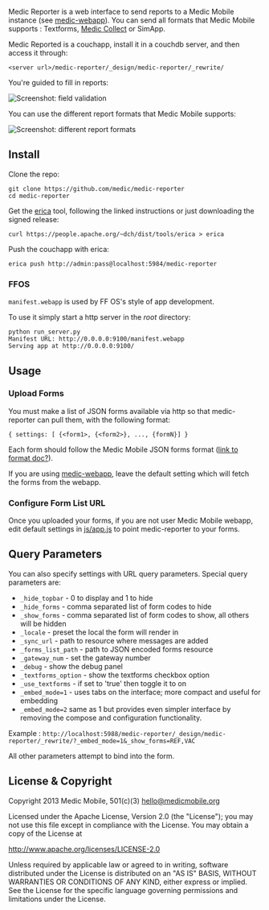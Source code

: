Medic Reporter is a web interface to send reports to a Medic Mobile instance (see [medic-webapp](https://github.com/medic/medic-webapp)). You can send all formats that Medic Mobile supports :
Textforms, [Medic Collect](https://github.com/medic/medic-collect) or SimApp.

Medic Reported is a couchapp, install it in a couchdb server, and then access it through:

`<server url>/medic-reporter/_design/medic-reporter/_rewrite/`

You're guided to fill in reports:

![Screenshot: field validation](https://cloud.githubusercontent.com/assets/911434/16682400/ca616f24-44fa-11e6-8b21-f13c6dec875f.png)

You can use the different report formats that Medic Mobile supports:

![Screenshot: different report formats](https://cloud.githubusercontent.com/assets/911434/16682386/bba1a6d4-44fa-11e6-8778-ad002703c1c6.png)

## Install

Clone the repo:

    git clone https://github.com/medic/medic-reporter
    cd medic-reporter

Get the [erica](https://github.com/benoitc/erica) tool, following the linked instructions or just downloading the signed release:

    curl https://people.apache.org/~dch/dist/tools/erica > erica

Push the couchapp with erica:

    erica push http://admin:pass@localhost:5984/medic-reporter

### FFOS

`manifest.webapp` is used by FF OS's style of app development.

To use it simply start a http server in the _root_ directory:

    python run_server.py
    Manifest URL: http://0.0.0.0:9100/manifest.webapp
    Serving app at http://0.0.0.0:9100/

## Usage

### Upload Forms

You must make a list of JSON forms available via http so that medic-reporter
can pull them, with the following format:

`{ settings: [ {<form1>, {<form2>}, ..., {formN}] }`


Each form should follow the Medic Mobile JSON forms format ([link to format doc?]()).


If you are using [medic-webapp](https://github.com/medic/medic-webapp), leave the default setting
which will fetch the forms from the webapp.

### Configure Form List URL

Once you uploaded your forms, if you are not user Medic Mobile webapp, edit default settings in
[js/app.js](js/app.js) to point medic-reporter to your forms.


## Query Parameters

You can also specify settings with URL query parameters.
Special query parameters are:

* `_hide_topbar` - 0 to display and 1 to hide
* `_hide_forms` - comma separated list of form codes to hide
* `_show_forms` - comma separated list of form codes to show, all others will be hidden
* `_locale` - preset the local the form will render in
* `_sync_url` - path to resource where messages are added
* `_forms_list_path` - path to JSON encoded forms resource
* `_gateway_num` - set the gateway number
* `_debug` - show the debug panel
* `_textforms_option` - show the textforms checkbox option
* `_use_textforms` - if set to 'true' then toggle it to on
* `_embed_mode=1` - uses tabs on the interface; more compact and useful for embedding
* `_embed_mode=2` same as 1 but provides even simpler interface by removing the
  compose and configuration functionality.

Example :
`http://localhost:5988/medic-reporter/_design/medic-reporter/_rewrite/?_embed_mode=1&_show_forms=REF,VAC`


All other parameters attempt to bind into the form.

## License & Copyright

Copyright 2013 Medic Mobile, 501(c)(3)  <hello@medicmobile.org>

Licensed under the Apache License, Version 2.0 (the "License");
you may not use this file except in compliance with the License.
You may obtain a copy of the License at

   http://www.apache.org/licenses/LICENSE-2.0

Unless required by applicable law or agreed to in writing, software
distributed under the License is distributed on an "AS IS" BASIS,
WITHOUT WARRANTIES OR CONDITIONS OF ANY KIND, either express or implied.
See the License for the specific language governing permissions and
limitations under the License.
